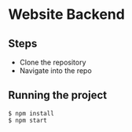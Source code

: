 # Website Backend

## Steps
- Clone the repository
- Navigate into the repo

## Running the project
```shell script
$ npm install
$ npm start 
```
